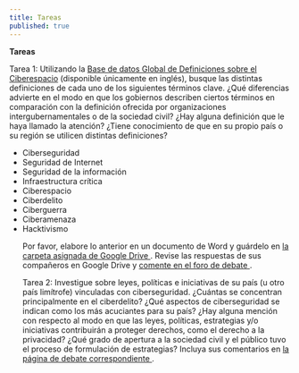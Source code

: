 ```yaml
---
title: Tareas
published: true
---
```


**Tareas**

Tarea 1: Utilizando la <a href="http://cyberdefinitions.newamerica.org/" target="_blank">Base de datos Global de Definiciones sobre el Ciberespacio</a>
(disponible únicamente en inglés), busque las distintas definiciones de cada uno de los siguientes términos clave. ¿Qué diferencias advierte en el modo en que los gobiernos describen ciertos términos en comparación con la definición ofrecida por organizaciones intergubernamentales o de la sociedad civil? ¿Hay alguna definición que le haya llamado la atención? ¿Tiene conocimiento de que en su propio país o su región se utilicen distintas definiciones?
 
 <ul><li>Ciberseguridad
 <li>Seguridad de Internet
 <li>Seguridad de la información
 <li>Infraestructura crítica
 <li>Ciberespacio
 <li>Ciberdelito
 <li>Ciberguerra
 <li>Ciberamenaza
 <li>Hacktivismo

Por favor, elabore lo anterior en un documento de Word y guárdelo en 
<a href="https://drive.google.com/folderview?id=0BwHOpDi7VlbbY0ZTLUhGWHUxczQ&usp=drive_web" target="_blank">la carpeta asignada de Google Drive </a>. Revise las respuestas de sus compañeros en Google Drive y 
<a href="https://discourse.p2pu.org/t/modulo-11-actividad-1/640" target="_blank"> comente en el foro de debate </a>.
 
Tarea 2: Investigue sobre leyes, políticas e iniciativas de su país (u otro país limítrofe) vinculadas con ciberseguridad. ¿Cuántas se concentran principalmente en el ciberdelito? ¿Qué aspectos de ciberseguridad se indican como los más acuciantes para su país? ¿Hay alguna mención con respecto al modo en que las leyes, políticas, estrategias y/o iniciativas contribuirán a proteger derechos, como el derecho a la privacidad? ¿Qué grado de apertura a la sociedad civil y el público tuvo el proceso de formulación de estrategias? Incluya sus comentarios en  <a href="https://discourse.p2pu.org/t/modulo-11-actividad-2/641" target="_blank"> la página de debate correspondiente </a>.
